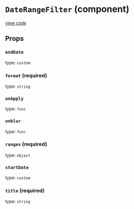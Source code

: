 `DateRangeFilter` (component)
=============================
[view code](../src/addons/editors/widgets/DateRangeFilter.js)


Props
-----

### `endDate`

type: `custom`


### `format` (required)

type: `string`


### `onApply`

type: `func`


### `onblur`

type: `func`


### `ranges` (required)

type: `object`


### `startDate`

type: `custom`


### `title` (required)

type: `string`

